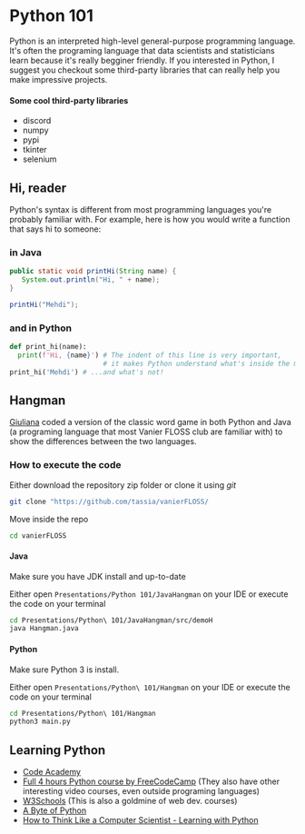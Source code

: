 # Python 101

Python is an interpreted  high-level general-purpose programming language. It's often the programing language that data scientists and statisticians learn because it's really begginer friendly. If you interested in Python, I suggest you checkout some third-party libraries that can really help you make impressive projects.

#### Some cool third-party libraries
* discord
* numpy
* pypi
* tkinter
* selenium

## Hi, reader

Python's syntax is different from most programming languages you're probably familiar with.
For example, here is how you would write a function that says hi to someone:

### in Java

```java
public static void printHi(String name) {
   System.out.println("Hi, " + name);
}

printHi("Mehdi");
```

### and in Python

```python
def print_hi(name):  
  print(f'Hi, {name}') # The indent of this line is very important,
					   # it makes Python understand what's inside the method
print_hi('Mehdi') # ...and what's not!
 ```

## Hangman

[Giuliana](https://github.com/gbouzon) coded a version of the classic word game in both Python and Java (a programing language that most Vanier FLOSS club are familiar with) to show the differences between the two languages.

### How to execute the code

Either download the repository zip folder or clone it using *git*

```bash
git clone "https://github.com/tassia/vanierFLOSS/
```
Move inside the repo

```bash
cd vanierFLOSS
```

#### Java

Make sure you have JDK install and up-to-date 

Either open ```Presentations/Python 101/JavaHangman``` on your IDE or execute the code on your terminal

```bash
cd Presentations/Python\ 101/JavaHangman/src/demoH
java Hangman.java
```

#### Python

Make sure Python 3 is install.

Either open ```Presentations/Python\ 101/Hangman``` on your IDE or execute the code on your terminal

```bash
cd Presentations/Python\ 101/Hangman
python3 main.py
```

## Learning Python

* [Code Academy](https://www.codecademy.com/learn)
* [Full 4 hours Python course by FreeCodeCamp](https://www.youtube.com/watch?v=rfscVS0vtbw&ab_channel=freeCodeCamp.org) (They also have other interesting video courses, even outside programing languages)
* [W3Schools](https://www.w3schools.com/python/python_intro.asp) (This is also a goldmine of web dev. courses)
* [A Byte of Python](https://python.swaroopch.com/)
* [How to Think Like a Computer Scientist - Learning with Python](https://greenteapress.com/wp/learning-with-python/)
